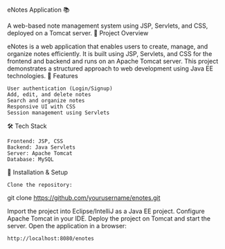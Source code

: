 eNotes Application 📚

A web-based note management system using JSP, Servlets, and CSS, deployed on a Tomcat server.
🔹 Project Overview

eNotes is a web application that enables users to create, manage, and organize notes efficiently. It is built using JSP, Servlets, and CSS for the frontend and backend and runs on an Apache Tomcat server. This project demonstrates a structured approach to web development using Java EE technologies.
🚀 Features

    User authentication (Login/Signup)
    Add, edit, and delete notes
    Search and organize notes
    Responsive UI with CSS
    Session management using Servlets

🛠️ Tech Stack

    Frontend: JSP, CSS
    Backend: Java Servlets
    Server: Apache Tomcat
    Database: MySQL 

🔧 Installation & Setup

    Clone the repository:

git clone https://github.com/yourusername/enotes.git

Import the project into Eclipse/IntelliJ as a Java EE project.
Configure Apache Tomcat in your IDE.
Deploy the project on Tomcat and start the server.
Open the application in a browser:

    http://localhost:8080/enotes


